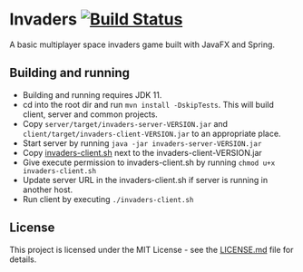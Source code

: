 # Invaders [![Build Status](https://travis-ci.com/akca/invaders.svg?token=BNTWySpsD8qH5qJ1wqVg&branch=master)](https://travis-ci.com/akca/invaders)

A basic multiplayer space invaders game built with JavaFX and Spring.

## Building and running

- Building and running requires JDK 11.
- cd into the root dir and run `mvn install -DskipTests`. This will build client, server and common projects.
- Copy `server/target/invaders-server-VERSION.jar` and `client/target/invaders-client-VERSION.jar` to an appropriate place.
- Start server by running `java -jar invaders-server-VERSION.jar`
- Copy [invaders-client.sh](invaders-client.sh) next to the invaders-client-VERSION.jar
- Give execute permission to invaders-client.sh by running `chmod u+x invaders-client.sh`
- Update server URL in the invaders-client.sh if server is running in another host.
- Run client by executing `./invaders-client.sh`

## License

This project is licensed under the MIT License - see the [LICENSE.md](LICENSE.md) file for details.
